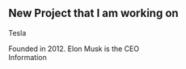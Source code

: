 ## New Project that I am working on  
Tesla

Founded in 2012. Elon Musk is the CEO  
Information  


